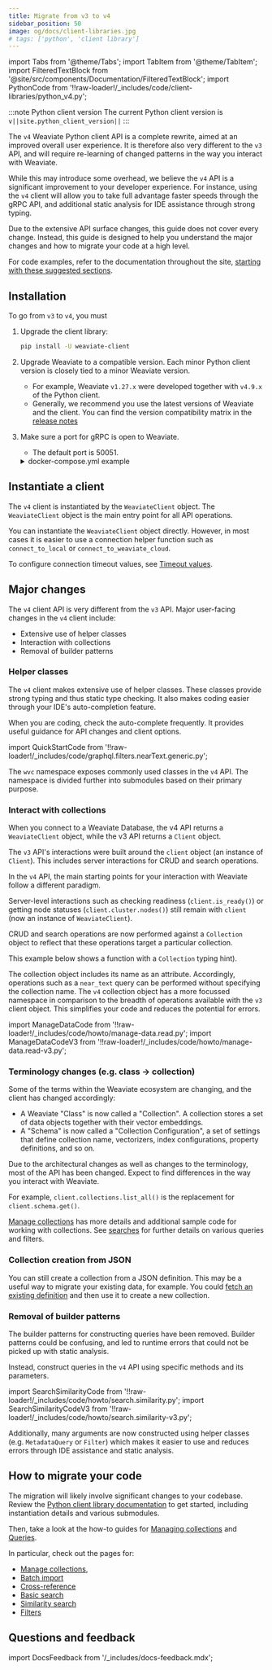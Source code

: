 ```yaml
---
title: Migrate from v3 to v4
sidebar_position: 50
image: og/docs/client-libraries.jpg
# tags: ['python', 'client library']
---
```


import Tabs from '@theme/Tabs';
import TabItem from '@theme/TabItem';
import FilteredTextBlock from '@site/src/components/Documentation/FilteredTextBlock';
import PythonCode from '!!raw-loader!/_includes/code/client-libraries/python_v4.py';

:::note Python client version
The current Python client version is `v||site.python_client_version||`
:::

The `v4` Weaviate Python client API is a complete rewrite, aimed at an improved overall user experience. It is therefore also very different to the `v3` API, and will require re-learning of changed patterns in the way you interact with Weaviate.

While this may introduce some overhead, we believe the `v4` API is a significant improvement to your developer experience. For instance, using the `v4` client will allow you to take full advantage faster speeds through the gRPC API, and additional static analysis for IDE assistance through strong typing.

Due to the extensive API surface changes, this guide does not cover every change. Instead, this guide is designed to help you understand the major changes and how to migrate your code at a high level.

For code examples, refer to the documentation throughout the site, [starting with these suggested sections](#how-to-migrate-your-code).

## Installation

To go from `v3` to `v4`, you must

1. Upgrade the client library:

    ```bash
    pip install -U weaviate-client
    ```

2. Upgrade Weaviate to a compatible version. Each minor Python client version is closely tied to a minor Weaviate version.
    - For example, Weaviate `v1.27.x` were developed together with `v4.9.x` of the Python client.
    - Generally, we recommend you use the latest versions of Weaviate and the client. You can find the version compatibility matrix in the [release notes](../../release-notes/index.md#weaviate-database-and-client-releases)

3. Make sure a port for gRPC is open to Weaviate.
    - The default port is 50051.

    <details>
      <summary>docker-compose.yml example</summary>

    If you are running Weaviate with Docker, you can map the default port (`50051`) by adding the following to your `docker-compose.yml` file:

    ```yaml
        ports:
        - 8080:8080
        - 50051:50051
    ```

    </details>

## Instantiate a client

The `v4` client is instantiated by the `WeaviateClient` object. The `WeaviateClient` object is the main entry point for all API operations.

You can instantiate the `WeaviateClient` object directly. However, in most cases it is easier to use a connection helper function such as `connect_to_local` or `connect_to_weaviate_cloud`.

<Tabs groupId="languages">
<TabItem value="wcd" label="WCD">

<FilteredTextBlock
  text={PythonCode}
  startMarker="# WCDInstantiation"
  endMarker="# END WCDInstantiation"
  language="py"
/>

To configure connection timeout values, see [Timeout values](/docs/weaviate/client-libraries/python#timeout-values).

</TabItem>
<TabItem value="local" label="Local">

  <FilteredTextBlock
    text={PythonCode}
    startMarker="# LocalInstantiationBasic"
    endMarker="# END LocalInstantiationBasic"
    language="py"
  />

</TabItem>
<TabItem value="embedded" label="Embedded">

<FilteredTextBlock
  text={PythonCode}
  startMarker="# EmbeddedInstantiationBasic"
  endMarker="# END EmbeddedInstantiationBasic"
  language="py"
/>

</TabItem>
<TabItem value="custom" label="Custom">

<FilteredTextBlock
  text={PythonCode}
  startMarker="# CustomInstantiationBasic"
  endMarker="# END CustomInstantiationBasic"
  language="py"
/>

</TabItem>
</Tabs>

## Major changes

The `v4` client API is very different from the `v3` API. Major user-facing changes in the `v4` client include:

- Extensive use of helper classes
- Interaction with collections
- Removal of builder patterns

### Helper classes

The `v4` client makes extensive use of helper classes. These classes provide strong typing and thus static type checking. It also makes coding easier through your IDE's auto-completion feature.

When you are coding, check the auto-complete frequently. It provides useful guidance for API changes and client options.

import QuickStartCode from '!!raw-loader!/_includes/code/graphql.filters.nearText.generic.py';

<Tabs groupId="languages">
<TabItem value="create" label="Create a collection">

  <FilteredTextBlock
    text={PythonCode}
    startMarker="# START CreateCollectionExample"
    endMarker="# END CreateCollectionExample"
    language="py"
  />

</TabItem>
<TabItem value="query" label="NearText query">

  <FilteredTextBlock
    text={QuickStartCode}
    startMarker="# NearTextExample"
    endMarker="# END NearTextExample"
    language="py"
  />

</TabItem>
</Tabs>

The `wvc` namespace exposes commonly used classes in the `v4` API. The namespace is divided further into submodules based on their primary purpose.

<FilteredTextBlock
  text={PythonCode}
  startMarker="# START WVCImportExample"
  endMarker="# END WVCImportExample"
  language="py"
/>

### Interact with collections

When you connect to a Weaviate Database, the v4 API returns a `WeaviateClient` object, while the v3 API returns a `Client` object.

The `v3` API's interactions were built around the `client` object (an instance of `Client`). This includes server interactions for CRUD and search operations.

In the `v4` API, the main starting points for your interaction with Weaviate follow a different paradigm.

Server-level interactions such as checking readiness (`client.is_ready()`) or getting node statuses (`client.cluster.nodes()`) still remain with `client` (now an instance of `WeaviateClient`).

CRUD and search operations are now performed against a `Collection` object to reflect that these operations target a particular collection.

This example below shows a function with a `Collection` typing hint).

<FilteredTextBlock
  text={PythonCode}
  startMarker="# START CollectionInteractionExample"
  endMarker="# END CollectionInteractionExample"
  language="py"
/>

The collection object includes its name as an attribute. Accordingly, operations such as a `near_text` query can be performed without specifying the collection name. The `v4` collection object has a more focussed namespace in comparison to the breadth of operations available with the `v3` client object. This simplifies your code and reduces the potential for errors.

import ManageDataCode from '!!raw-loader!/_includes/code/howto/manage-data.read.py';
import ManageDataCodeV3 from '!!raw-loader!/_includes/code/howto/manage-data.read-v3.py';

<Tabs groupId="languages">
  <TabItem value="py" label="Python Client v4">
    <FilteredTextBlock
      text={ManageDataCode}
      startMarker="# ReadObject START"
      endMarker="# ReadObject END"
      language="py"
    />
  </TabItem>

  <TabItem value="py3" label="Python Client v3">
    <FilteredTextBlock
      text={ManageDataCodeV3}
      startMarker="# ReadObject START"
      endMarker="# ReadObject END"
      language="pyv3"
    />
  </TabItem>
</Tabs>

### Terminology changes (e.g. class -> collection)

Some of the terms within the Weaviate ecosystem are changing, and the client has changed accordingly:

- A Weaviate "Class" is now called a "Collection". A collection stores a set of data objects together with their vector embeddings.
- A "Schema" is now called a "Collection Configuration", a set of settings that define collection name, vectorizers, index configurations, property definitions, and so on.

Due to the architectural changes as well as changes to the terminology, most of the API has been changed. Expect to find differences in the way you interact with Weaviate.

For example, `client.collections.list_all()` is the replacement for `client.schema.get()`.

[Manage collections](../../manage-collections/index.mdx) has more details and additional sample code for working with collections. See [searches](../../search/index.mdx) for further details on various queries and filters.

### Collection creation from JSON

You can still create a collection from a JSON definition. This may be a useful way to migrate your existing data, for example. You could [fetch an existing definition](../../manage-collections/collection-operations.mdx#read-a-single-collection-definition) and then use it to create a new collection.

<FilteredTextBlock
  text={PythonCode}
  startMarker="# START CreateCollectionFromJSON"
  endMarker="# END CreateCollectionFromJSON"
  language="py"
/>

### Removal of builder patterns

The builder patterns for constructing queries have been removed. Builder patterns could be confusing, and led to runtime errors that could not be picked up with static analysis.

Instead, construct queries in the `v4` API using specific methods and its parameters.

import SearchSimilarityCode from '!!raw-loader!/_includes/code/howto/search.similarity.py';
import SearchSimilarityCodeV3 from '!!raw-loader!/_includes/code/howto/search.similarity-v3.py';

<Tabs groupId="languages">
  <TabItem value="py" label="Python Client v4">
    <FilteredTextBlock
      text={SearchSimilarityCode}
      startMarker="# GetNearTextPython"
      endMarker="# END GetNearTextPython"
      language="python"
    />
  </TabItem>

  <TabItem value="py3" label="Python Client v3">
    <FilteredTextBlock
      text={SearchSimilarityCodeV3}
      startMarker="# GetNearTextPython"
      endMarker="# END GetNearTextPython"
      language="pyv3"
    />
  </TabItem>
</Tabs>

Additionally, many arguments are now constructed using helper classes (e.g. `MetadataQuery` or `Filter`) which makes it easier to use and reduces errors through IDE assistance and static analysis.

## How to migrate your code

The migration will likely involve significant changes to your codebase. Review the [Python client library documentation](./index.mdx) to get started, including instantiation details and various submodules.

Then, take a look at the how-to guides for [Managing collections](../../manage-collections/index.mdx) and [Queries](../../search/index.mdx).

In particular, check out the pages for:

- [Manage collections](../../manage-collections/index.mdx),
- [Batch import](../../manage-objects/import.mdx)
- [Cross-reference](../../manage-collections/cross-references.mdx)
- [Basic search](../../search/basics.md)
- [Similarity search](../../search/similarity.md)
- [Filters](../../search/filters.md)

## Questions and feedback

import DocsFeedback from '/_includes/docs-feedback.mdx';

<DocsFeedback/>
